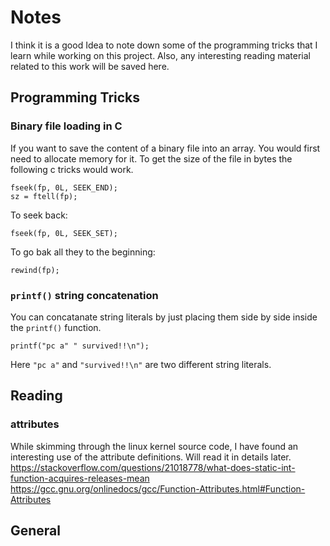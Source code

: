 # Notes

I think it is a good Idea to note down some of the programming tricks
that I learn while working on this project. Also, any interesting 
reading material related to this work will be saved here. 

## Programming Tricks

### Binary file loading in C

If you want to save the content of a binary file into an array. You would
first need to allocate memory for it. To get the size of the file in
bytes the following c tricks would work. 


    fseek(fp, 0L, SEEK_END);
    sz = ftell(fp);

To seek back:

    fseek(fp, 0L, SEEK_SET);

To go bak all they to the beginning:

    rewind(fp);

### `printf()` string concatenation

You can concatanate string literals by just placing them side by side
inside the `printf()` function. 

    printf("pc a" " survived!!\n");

Here `"pc a"` and `"survived!!\n"` are two different string literals. 

## Reading

### __attributes__
While skimming through the linux kernel source code, I have found an
interesting use of the attribute definitions. Will read it in details later. 
https://stackoverflow.com/questions/21018778/what-does-static-int-function-acquires-releases-mean
https://gcc.gnu.org/onlinedocs/gcc/Function-Attributes.html#Function-Attributes

## General


